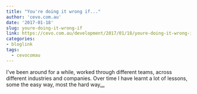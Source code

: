 ```yaml
---
title: "You're doing it wrong if..."
author: 'cevo.com.au'
date: '2017-01-18'
slug: youre-doing-it-wrong-if
link: https://cevo.com.au/development/2017/01/18/youre-doing-it-wrong-if.html
categories:
- bloglink
tags:
  - cevocomau
---
```


I've been around for a while, worked through different teams, across different industries and companies. Over time I have learnt a lot of lessons, some the easy way, most the hard way[... <i class="fas fa-external-link-alt"></i>](https://cevo.com.au/development/2017/01/18/youre-doing-it-wrong-if.html)

